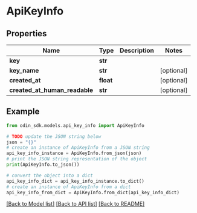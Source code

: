 # ApiKeyInfo


## Properties

Name | Type | Description | Notes
------------ | ------------- | ------------- | -------------
**key** | **str** |  | 
**key_name** | **str** |  | [optional] 
**created_at** | **float** |  | [optional] 
**created_at_human_readable** | **str** |  | [optional] 

## Example

```python
from odin_sdk.models.api_key_info import ApiKeyInfo

# TODO update the JSON string below
json = "{}"
# create an instance of ApiKeyInfo from a JSON string
api_key_info_instance = ApiKeyInfo.from_json(json)
# print the JSON string representation of the object
print(ApiKeyInfo.to_json())

# convert the object into a dict
api_key_info_dict = api_key_info_instance.to_dict()
# create an instance of ApiKeyInfo from a dict
api_key_info_from_dict = ApiKeyInfo.from_dict(api_key_info_dict)
```
[[Back to Model list]](../README.md#documentation-for-models) [[Back to API list]](../README.md#documentation-for-api-endpoints) [[Back to README]](../README.md)


